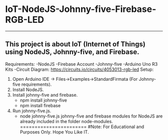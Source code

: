 # IoT-NodeJS-Johnny-five-Firebase-RGB-LED
--------------
This project is about IoT (Internet of Things) using NodeJS, Johnny-five, and Firebase.
--------------
Requirements:
  -NodeJS
  -Firebase Account
  -Johnny-five
  -Arduino Uno R3 Kits
  -Circuit Diagram: https://circuits.io/circuits/4053013-rgb-led
Setup:
  1. Open Arduino IDE -> Files->Examples->StandardFirmata (For Johnny-five requirements).
  2. Install NodeJS.
  3. Install johnny-five and firebase.
      - npm install johnny-five
      - npm install firebase
  4. Run johnny-five.js.
      - node johnny-five.js
johnny-five and firebase modules for NodeJS are already included in the folder node-modules.
=======================
#Note: For Educational and Purposes Only.
Hope You Like IT.
